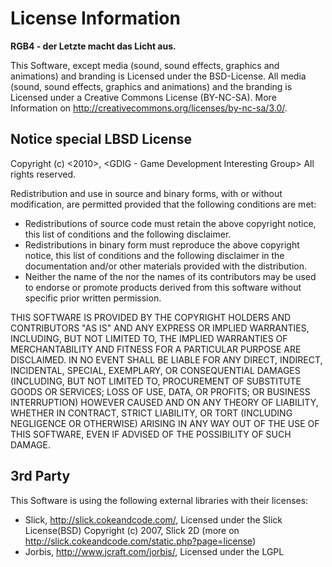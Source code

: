 License Information
===================

**RGB4 - der Letzte macht das Licht aus.**

This Software, except media (sound, sound effects, graphics and animations) and branding is Licensed under the BSD-License.
All media (sound, sound effects, graphics and animations) and the branding is Licensed under a Creative Commons License (BY-NC-SA). More Information on http://creativecommons.org/licenses/by-nc-sa/3.0/.

Notice special LBSD License
-----------

Copyright (c) <2010>, <GDIG - Game Development Interesting Group>
All rights reserved.

Redistribution and use in source and binary forms, with or without
modification, are permitted provided that the following conditions are met:

* Redistributions of source code must retain the above copyright notice, this list of conditions and the following disclaimer.
* Redistributions in binary form must reproduce the above copyright notice, this list of conditions and the following disclaimer in the documentation and/or other materials provided with the distribution.
* Neither the name of the <organization> nor the names of its contributors may be used to endorse or promote products derived from this software without specific prior written permission.

THIS SOFTWARE IS PROVIDED BY THE COPYRIGHT HOLDERS AND CONTRIBUTORS "AS IS" AND
ANY EXPRESS OR IMPLIED WARRANTIES, INCLUDING, BUT NOT LIMITED TO, THE IMPLIED
WARRANTIES OF MERCHANTABILITY AND FITNESS FOR A PARTICULAR PURPOSE ARE
DISCLAIMED. IN NO EVENT SHALL <COPYRIGHT HOLDER> BE LIABLE FOR ANY
DIRECT, INDIRECT, INCIDENTAL, SPECIAL, EXEMPLARY, OR CONSEQUENTIAL DAMAGES
(INCLUDING, BUT NOT LIMITED TO, PROCUREMENT OF SUBSTITUTE GOODS OR SERVICES;
LOSS OF USE, DATA, OR PROFITS; OR BUSINESS INTERRUPTION) HOWEVER CAUSED AND
ON ANY THEORY OF LIABILITY, WHETHER IN CONTRACT, STRICT LIABILITY, OR TORT
(INCLUDING NEGLIGENCE OR OTHERWISE) ARISING IN ANY WAY OUT OF THE USE OF THIS
SOFTWARE, EVEN IF ADVISED OF THE POSSIBILITY OF SUCH DAMAGE.

3rd Party
---------

This Software is using the following external libraries with their licenses:

  * Slick, http://slick.cokeandcode.com/, Licensed under the Slick License(BSD) Copyright (c) 2007, Slick 2D (more on http://slick.cokeandcode.com/static.php?page=license) 
  * Jorbis, http://www.jcraft.com/jorbis/, Licensed under the LGPL 